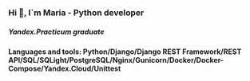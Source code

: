 ### Hi 👋, I`m Maria - Python developer

##### Yandex.Practicum graduate

#### Languages and tools: Python/Django/Django REST Framework/REST API/SQL/SQLight/PostgreSQL/Nginx/Gunicorn/Docker/Docker-Compose/Yandex.Cloud/Unittest
